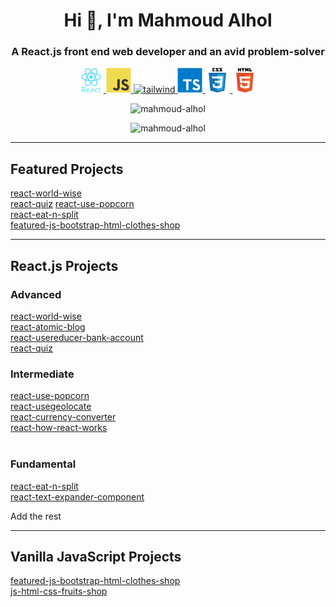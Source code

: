 <h1 align="center">Hi 👋, I'm Mahmoud Alhol</h1>
<h3 align="center">A React.js front end web developer and an avid problem-solver</h3>

<p align="center"> 
  <a href="https://reactjs.org/" target="_blank" rel="noreferrer"> 
    <img src="https://raw.githubusercontent.com/devicons/devicon/master/icons/react/react-original-wordmark.svg" alt="react" width="40" height="40"/> 
  </a> 
  <a href="https://developer.mozilla.org/en-US/docs/Web/JavaScript" target="_blank" rel="noreferrer"> 
    <img src="https://raw.githubusercontent.com/devicons/devicon/master/icons/javascript/javascript-original.svg" alt="javascript" width="40" height="40"/> 
  </a> 
  <a href="https://tailwindcss.com/" target="_blank" rel="noreferrer"> 
    <img src="https://www.vectorlogo.zone/logos/tailwindcss/tailwindcss-icon.svg" alt="tailwind" width="40" height="40"/> 
  </a> 
  <a href="https://www.typescriptlang.org/" target="_blank" rel="noreferrer"> 
    <img src="https://raw.githubusercontent.com/devicons/devicon/master/icons/typescript/typescript-original.svg" alt="typescript" width="40" height="40"/> 
  </a> 
  <a href="https://www.w3schools.com/css/" target="_blank" rel="noreferrer">
    <img src="https://raw.githubusercontent.com/devicons/devicon/master/icons/css3/css3-original-wordmark.svg" alt="css3" width="40" height="40"/> 
  </a> 
  <a href="https://www.w3.org/html/" target="_blank" rel="noreferrer"> 
    <img src="https://raw.githubusercontent.com/devicons/devicon/master/icons/html5/html5-original-wordmark.svg" alt="html5" width="40" height="40"/> 
  </a>   
</p>

<p align="center"><img src="https://github-readme-streak-stats.herokuapp.com/?user=mahmoud-alhol&theme=dark" alt="mahmoud-alhol" /></p>

<p align="center"><img src="https://github-readme-stats.vercel.app/api/top-langs?username=mahmoud-alhol&show_icons=true&theme=dark&locale=en&layout=compact" alt="mahmoud-alhol" /></p>


<hr/>
<h2>Featured Projects</h2>
<a href="https://github.com/mahmoud-alhol/react-world-wise" target="_blank" rel="noopener noreferrer">react-world-wise</a><br/>
<a href="https://github.com/mahmoud-alhol/react-quiz" target="_blank" rel="noopener noreferrer">react-quiz</a>
<a href="https://github.com/mahmoud-alhol/react-use-popcorn" target="_blank" rel="noopener noreferrer">react-use-popcorn</a><br/>
<a href="https://github.com/mahmoud-alhol/react-eat-n-split" target="_blank" rel="noopener noreferrer">react-eat-n-split</a><br/>
<a href="https://github.com/mahmoud-alhol/featured-js-bootstrap-html-clothes-shop" target="_blank" rel="noopener noreferrer">featured-js-bootstrap-html-clothes-shop
</a><br/>

<hr/>

<h2>React.js Projects</h2>
<h3>Advanced</h3>
<a href="https://github.com/mahmoud-alhol/react-world-wise" target="_blank" rel="noopener noreferrer">react-world-wise</a><br/>
<a href="https://github.com/mahmoud-alhol/react-atomic-blog" target="_blank" rel="noopener noreferrer">react-atomic-blog</a><br/>
<a href="https://github.com/mahmoud-alhol/react-usereducer-bank-account" target="_blank" rel="noopener noreferrer">react-usereducer-bank-account</a><br/>
<a href="https://github.com/mahmoud-alhol/react-quiz" target="_blank" rel="noopener noreferrer">react-quiz</a>
<br/>

<h3>Intermediate</h3>
<a href="https://github.com/mahmoud-alhol/react-use-popcorn" target="_blank" rel="noopener noreferrer">react-use-popcorn</a><br/>
<a href="https://github.com/mahmoud-alhol/react-usegeolocate" target="_blank" rel="noopener noreferrer">react-usegeolocate</a><br/>
<a href="https://github.com/mahmoud-alhol/react-currency-converter" target="_blank" rel="noopener noreferrer">react-currency-converter</a><br/>
<a href="https://github.com/mahmoud-alhol/react-how-react-works" target="_blank" rel="noopener noreferrer">react-how-react-works</a><br/>
<br/>

<h3>Fundamental</h3>
<a href="https://github.com/mahmoud-alhol/react-eat-n-split" target="_blank" rel="noopener noreferrer">react-eat-n-split</a><br/>
<a href="https://github.com/mahmoud-alhol/react-text-expander-component" target="_blank" rel="noopener noreferrer">react-text-expander-component</a><br/>
<p>Add the rest</p>
<hr/>

<h2>Vanilla JavaScript Projects</h2>
<a href="https://github.com/mahmoud-alhol/featured-js-bootstrap-html-clothes-shop" target="_blank" rel="noopener noreferrer">featured-js-bootstrap-html-clothes-shop
</a><br/>
<a href="https://github.com/mahmoud-alhol/js-html-css-fruits-shop" target="_blank" rel="noopener noreferrer">js-html-css-fruits-shop</a>
